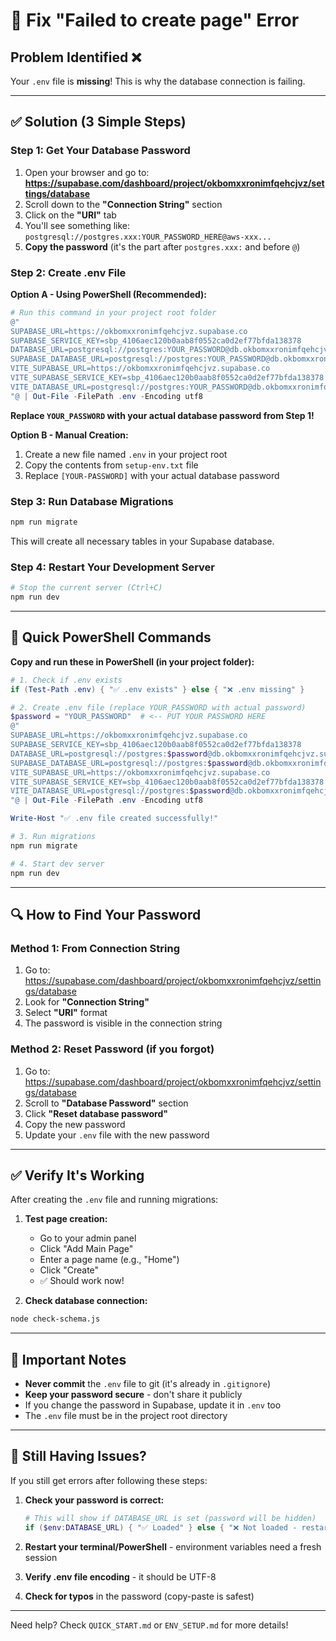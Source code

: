 # 🔧 Fix "Failed to create page" Error

## Problem Identified ❌
Your `.env` file is **missing**! This is why the database connection is failing.

---

## ✅ Solution (3 Simple Steps)

### Step 1: Get Your Database Password

1. Open your browser and go to: **https://supabase.com/dashboard/project/okbomxxronimfqehcjvz/settings/database**
2. Scroll down to the **"Connection String"** section
3. Click on the **"URI"** tab
4. You'll see something like: `postgresql://postgres.xxx:YOUR_PASSWORD_HERE@aws-xxx...`
5. **Copy the password** (it's the part after `postgres.xxx:` and before `@`)

### Step 2: Create .env File

**Option A - Using PowerShell (Recommended):**
```powershell
# Run this command in your project root folder
@"
SUPABASE_URL=https://okbomxxronimfqehcjvz.supabase.co
SUPABASE_SERVICE_KEY=sbp_4106aec120b0aab8f0552ca0d2ef77bfda138378
DATABASE_URL=postgresql://postgres:YOUR_PASSWORD@db.okbomxxronimfqehcjvz.supabase.co:5432/postgres
SUPABASE_DATABASE_URL=postgresql://postgres:YOUR_PASSWORD@db.okbomxxronimfqehcjvz.supabase.co:5432/postgres
VITE_SUPABASE_URL=https://okbomxxronimfqehcjvz.supabase.co
VITE_SUPABASE_SERVICE_KEY=sbp_4106aec120b0aab8f0552ca0d2ef77bfda138378
VITE_DATABASE_URL=postgresql://postgres:YOUR_PASSWORD@db.okbomxxronimfqehcjvz.supabase.co:5432/postgres
"@ | Out-File -FilePath .env -Encoding utf8
```

**Replace `YOUR_PASSWORD` with your actual database password from Step 1!**

**Option B - Manual Creation:**
1. Create a new file named `.env` in your project root
2. Copy the contents from `setup-env.txt` file
3. Replace `[YOUR-PASSWORD]` with your actual database password

### Step 3: Run Database Migrations

```bash
npm run migrate
```

This will create all necessary tables in your Supabase database.

### Step 4: Restart Your Development Server

```bash
# Stop the current server (Ctrl+C)
npm run dev
```

---

## 🎯 Quick PowerShell Commands

**Copy and run these in PowerShell (in your project folder):**

```powershell
# 1. Check if .env exists
if (Test-Path .env) { "✅ .env exists" } else { "❌ .env missing" }

# 2. Create .env file (replace YOUR_PASSWORD with actual password)
$password = "YOUR_PASSWORD"  # <-- PUT YOUR PASSWORD HERE
@"
SUPABASE_URL=https://okbomxxronimfqehcjvz.supabase.co
SUPABASE_SERVICE_KEY=sbp_4106aec120b0aab8f0552ca0d2ef77bfda138378
DATABASE_URL=postgresql://postgres:$password@db.okbomxxronimfqehcjvz.supabase.co:5432/postgres
SUPABASE_DATABASE_URL=postgresql://postgres:$password@db.okbomxxronimfqehcjvz.supabase.co:5432/postgres
VITE_SUPABASE_URL=https://okbomxxronimfqehcjvz.supabase.co
VITE_SUPABASE_SERVICE_KEY=sbp_4106aec120b0aab8f0552ca0d2ef77bfda138378
VITE_DATABASE_URL=postgresql://postgres:$password@db.okbomxxronimfqehcjvz.supabase.co:5432/postgres
"@ | Out-File -FilePath .env -Encoding utf8

Write-Host "✅ .env file created successfully!"

# 3. Run migrations
npm run migrate

# 4. Start dev server
npm run dev
```

---

## 🔍 How to Find Your Password

### Method 1: From Connection String
1. Go to: https://supabase.com/dashboard/project/okbomxxronimfqehcjvz/settings/database
2. Look for **"Connection String"**
3. Select **"URI"** format
4. The password is visible in the connection string

### Method 2: Reset Password (if you forgot)
1. Go to: https://supabase.com/dashboard/project/okbomxxronimfqehcjvz/settings/database
2. Scroll to **"Database Password"** section
3. Click **"Reset database password"**
4. Copy the new password
5. Update your `.env` file with the new password

---

## ✅ Verify It's Working

After creating the `.env` file and running migrations:

1. **Test page creation:**
   - Go to your admin panel
   - Click "Add Main Page"
   - Enter a page name (e.g., "Home")
   - Click "Create"
   - ✅ Should work now!

2. **Check database connection:**
```bash
node check-schema.js
```

---

## 📝 Important Notes

- **Never commit** the `.env` file to git (it's already in `.gitignore`)
- **Keep your password secure** - don't share it publicly
- If you change the password in Supabase, update it in `.env` too
- The `.env` file must be in the project root directory

---

## 🚨 Still Having Issues?

If you still get errors after following these steps:

1. **Check your password is correct:**
   ```powershell
   # This will show if DATABASE_URL is set (password will be hidden)
   if ($env:DATABASE_URL) { "✅ Loaded" } else { "❌ Not loaded - restart terminal" }
   ```

2. **Restart your terminal/PowerShell** - environment variables need a fresh session

3. **Verify .env file encoding** - it should be UTF-8

4. **Check for typos** in the password (copy-paste is safest)

---

Need help? Check `QUICK_START.md` or `ENV_SETUP.md` for more details!


